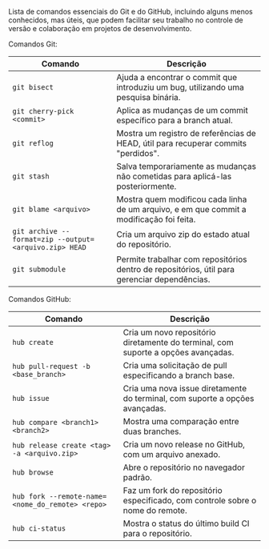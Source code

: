 Lista de comandos essenciais do Git e do GitHub, incluindo alguns menos conhecidos, mas úteis, que podem facilitar seu trabalho no controle de versão e colaboração em projetos de desenvolvimento.


 Comandos Git:

| Comando                                               | Descrição                                                                                    |
|-------------------------------------------            |--------------------------------------------------------------------------------------------- |
| `git bisect`                                          | Ajuda a encontrar o commit que introduziu um bug, utilizando uma pesquisa binária.           |
| `git cherry-pick <commit>`                            | Aplica as mudanças de um commit específico para a branch atual.                              | 
| `git reflog`                                          | Mostra um registro de referências de HEAD, útil para recuperar commits "perdidos".           |
| `git stash`                                           | Salva temporariamente as mudanças não cometidas para aplicá-las posteriormente.              |
| `git blame <arquivo>`                                 | Mostra quem modificou cada linha de um arquivo, e em que commit a modificação foi feita.     |
| `git archive --format=zip --output=<arquivo.zip> HEAD`| Cria um arquivo zip do estado atual do repositório.                                          |
| `git submodule`                                       | Permite trabalhar com repositórios dentro de repositórios, útil para gerenciar dependências. |

 Comandos GitHub:

| Comando                                             | Descrição                                                                                    |
|-----------------------------------------------------|--------------------------------------------------------------------------------------------- |
| `hub create`                                        | Cria um novo repositório diretamente do terminal, com suporte a opções avançadas.            |
| `hub pull-request -b <base_branch>`                 | Cria uma solicitação de pull especificando a branch base.                                    |
| `hub issue`                                         | Cria uma nova issue diretamente do terminal, com suporte a opções avançadas.                 | 
| `hub compare <branch1> <branch2>`                   | Mostra uma comparação entre duas branches.                                                   |
| `hub release create <tag> -a <arquivo.zip>`         | Cria um novo release no GitHub, com um arquivo anexado.                                      |
| `hub browse`                                        | Abre o repositório no navegador padrão.                                                      | 
| `hub fork --remote-name=<nome_do_remote> <repo>`    | Faz um fork do repositório especificado, com controle sobre o nome do remote.                |
| `hub ci-status`                                     | Mostra o status do último build CI para o repositório.                                       |

